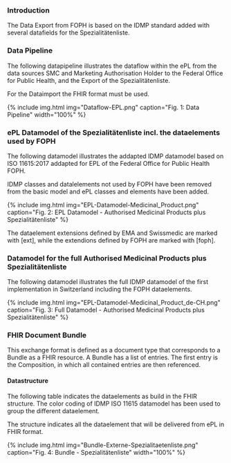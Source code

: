 ### Introduction
The Data Export from FOPH is based on the IDMP standard added with several datafields for the Spezialitätenliste. 

### Data Pipeline
The following datapipeline illustrates the dataflow within the ePL from the data sources SMC and Marketing Authorisation Holder to the Federal Office for Public Health, and the Export of the Spezialitätenliste.

For the Dataimport the FHIR format must be used.

{% include img.html img="Dataflow-EPL.png" caption="Fig. 1: Data Pipeline" width="100%" %}

### ePL Datamodel of the Spezialitätenliste incl. the dataelements used by FOPH
The following datamodel illustrates the addapted IDMP datamodel based on ISO 11615:2017 addapted for EPL of the Federal Office for Public Health FOPH.

IDMP classes and datalelements not used by FOPH have been removed from the basic model and ePL classes and elements have been added. 

{% include img.html img="EPL-Datamodel-Medicinal_Product.png" caption="Fig. 2: EPL Datamodel - Authorised Medicinal Products plus Spezialitätenliste" %}

The dataelement extensions defined by EMA and Swissmedic are marked with [ext], while the extendions defined by FOPH are marked with [foph].

### Datamodel for the full Authorised Medicinal Products plus Spezialitätenliste
The following datamodel illustrates the full IDMP datamodel of the first implementation in Switzerland including the FOPH dataelements.

{% include img.html img="EPL-Datamodel-Medicinal_Product_de-CH.png" caption="Fig. 3: Full Datamodel - Authorised Medicinal Products plus Spezialitätenliste" %}

### FHIR Document Bundle
This exchange format is defined as a document type that corresponds to a Bundle as a FHIR resource. A Bundle has a list of entries. The first entry is the Composition, in which all contained entries are then referenced.

#### Datastructure
The following table indicates the dataelements as build in the FHIR structure. The color coding of IDMP ISO 11615 datamodel has been used to group the different dataelement.

The structure indicates all the dataelement that will be delivered from ePL in FHIR format. 

{% include img.html img="Bundle-Externe-Spezialitaetenliste.png" caption="Fig. 4: Bundle - Spezialitätenliste" width="100%" %}